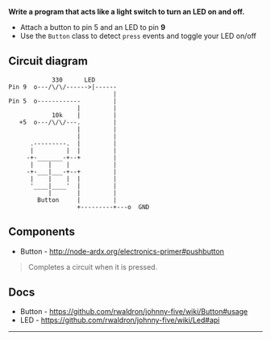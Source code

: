 __Write a program that acts like a light switch to turn an LED on and off.__

* Attach a button to pin 5 and an LED to pin **9**
* Use the `Button` class to detect `press` events and toggle your LED on/off

## Circuit diagram

```
            330      LED
Pin 9  o---/\/\/------>|------
                             |
Pin 5  o------------         |
                   |         |
            10k    |         |
   +5  o---/\/\/---.         |
                   |         |
                   |         |
      .---------.  |         |
      |         |  |         |
     -+-_______-+--+         |
      |    |    |            |
     -+-___|___-+--+         |
      |    |    |  |         |
      '____|____'  |         |
           |       |         |
        Button     |         |
                   +---------+---o  GND
```

## Components

- Button - http://node-ardx.org/electronics-primer#pushbutton

> Completes a circuit when it is pressed.

## Docs

- Button - https://github.com/rwaldron/johnny-five/wiki/Button#usage
- LED - https://github.com/rwaldron/johnny-five/wiki/Led#api

---
